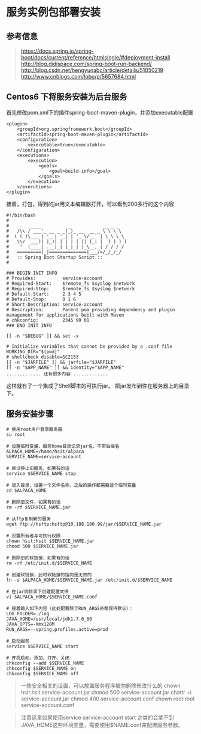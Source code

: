 # 服务实例包部署安装

## 参考信息
> https://docs.spring.io/spring-boot/docs/current/reference/htmlsingle/#deployment-install
> http://blog.didispace.com/spring-boot-run-backend/
> http://blog.csdn.net/hengyunabc/article/details/51050219
> http://www.cnblogs.com/lobo/p/5657684.html

## Centos6 下将服务安装为后台服务

首先修改pom.xml下的插件spring-boot-maven-plugin，并添加executable配置
```
<plugin>
    <groupId>org.springframework.boot</groupId>
    <artifactId>spring-boot-maven-plugin</artifactId>
    <configuration>
        <executable>true</executable>
    </configuration>
    <executions>
        <execution>
            <goals>
                <goal>build-info</goal>
            </goals>
        </execution>
    </executions>
</plugin>
```

接着，打包，得到的jar用文本编辑器打开，可以看到200多行的这个内容
```
#!/bin/bash
#
#    .   ____          _            __ _ _
#   /\\ / ___'_ __ _ _(_)_ __  __ _ \ \ \ \
#  ( ( )\___ | '_ | '_| | '_ \/ _` | \ \ \ \
#   \\/  ___)| |_)| | | | | || (_| |  ) ) ) )
#    '  |____| .__|_| |_|_| |_\__, | / / / /
#   =========|_|==============|___/=/_/_/_/
#   :: Spring Boot Startup Script ::
#

### BEGIN INIT INFO
# Provides:          service-account
# Required-Start:    $remote_fs $syslog $network
# Required-Stop:     $remote_fs $syslog $network
# Default-Start:     2 3 4 5
# Default-Stop:      0 1 6
# Short-Description: service-account
# Description:       Parent pom providing dependency and plugin management for applications built with Maven
# chkconfig:         2345 99 01
### END INIT INFO

[[ -n "$DEBUG" ]] && set -x

# Initialize variables that cannot be provided by a .conf file
WORKING_DIR="$(pwd)"
# shellcheck disable=SC2153
[[ -n "$JARFILE" ]] && jarfile="$JARFILE"
[[ -n "$APP_NAME" ]] && identity="$APP_NAME"
............. 还有很多内容 .............
```

这样就有了一个集成了Shell脚本的可执行jar。
把jar发布到你在服务器上的目录下。

## 服务安装步骤
```
# 使用root用户登录服务器
su root

# 设置临时变量，服务home目录记录jar名，不带后缀名
ALPACA_HOME=/home/hsit/alpaca
SERVICE_NAME=service-account

# 尝试停止旧服务，如果有的话
service $SERVICE_NAME stop

# 进入目录，设置一个文件名称，之后的操作都需要这个临时变量
cd $ALPACA_HOME

# 删除旧文件，如果有的话
rm -rf $SERVICE_NAME.jar

# 从ftp复制新的服务
wget ftp://hsftp:hsftp@10.188.180.99/jar/$SERVICE_NAME.jar

# 设置所有者与可执行权限
chown hsit:hsit $SERVICE_NAME.jar
chmod 500 $SERVICE_NAME.jar

# 删除旧的软链接，如果有的话
rm -rf /etc/init.d/$SERVICE_NAME

# 创建软链接，此时软链接的指向是无效的
ln -s $ALPACA_HOME/$SERVICE_NAME.jar /etc/init.d/$SERVICE_NAME

# 在jar同目录下创建配置文件
vi $ALPACA_HOME/$SERVICE_NAME.conf

# 接着输入如下内容（此处配置除了RUN_ARGS外都保持默认）：
LOG_FOLDER=./log
JAVA_HOME=/usr/local/jdk1.7.0_80
JAVA_OPTS=-Xmx128M
RUN_ARGS=--spring.profiles.active=prod

# 启动服务
service $SERVICE_NAME start

# 开机启动，添加、打开、关闭
chkconfig --add $SERVICE_NAME
chkconfig $SERVICE_NAME on
chkconfig $SERVICE_NAME off
```

> 一些安全相关的设置，可以放置服务程序被勿删除修改什么的
chown hsit:hsit service-account.jar
chmod 500 service-account.jar
chattr +i service-account.jar
chmod 400 service-account.conf
chown root:root service-account.conf

> 注意这里如果使用service service-account start 之类的会拿不到JAVA_HOME这些环境变量，需要使用$NAME.conf来配置服务参数。